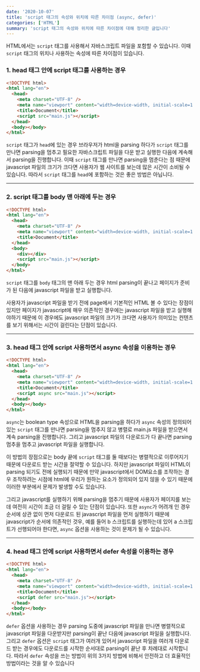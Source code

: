 ```yaml
---
date: '2020-10-07'
title: 'script 태그의 속성와 위치에 따른 차이점 (async, defer)'
categories: ['HTML']
summary: 'script 태그의 속성와 위치에 따른 차이점에 대해 정리한 글입니다'
---
```


HTML에서는 `script` 태그를 사용해서 자바스크립트 파일을 포함할 수 있습니다. 이때 `script` 태그의 위치나 사용하는 속성에 따른 차이점이 있습니다.

### 1. head 태그 안에 script 태그를 사용하는 경우

```html
<!DOCTYPE html>
<html lang="en">
  <head>
    <meta charset="UTF-8" />
    <meta name="viewport" content="width=device-width, initial-scale=1.0" />
    <title>Document</title>
    <script src="main.js"></script>
  </head>
  <body></body>
</html>
```

`script` 태그가 `head`에 있는 경우 브라우저가 html을 parsing 하다가 `script` 태그를 만나면 parsing을 멈추고 필요한 자바스크립트 파일을 다운 받고 실행한 다음에 계속해서 parsing을 진행합니다.
이때 `script` 태그를 만나면 parsing을 멈춘다는 점 때문에 javascript 파일의 크기가 크다면 사용자가 웹 사이트를 보는데 많은 시간이 소비될 수 있습니다. 따라서 `script` 태그를 `head`에 포함하는 것은 좋은 방법은 아닙니다.

---

### 2. script 태그를 body 맨 아래에 두는 경우

```html
<!DOCTYPE html>
<html lang="en">
  <head>
    <meta charset="UTF-8" />
    <meta name="viewport" content="width=device-width, initial-scale=1.0" />
    <title>Document</title>
  </head>
  <body>
    <div></div>
    <script src="main.js"></script>
  </body>
</html>
```

`script` 태그를 `body` 태그의 맨 아래 두는 경우 html parsing이 끝나고 페이지가 준비가 된 다음에 javascript 파일을 받고 실행합니다.

사용자가 javascript 파일을 받기 전에 page에서 기본적인 HTML 볼 수 있다는 장점이 있지만 페이지가 javascript에 매우 의존적인 경우에는 javascript 파일을 받고 실행해야하기 때문에 이 경우에도 javascript 파일의 크기가 크다면 사용자가 의미있는 컨텐츠를 보기 위해서는 시간이 걸린다는 단점이 있습니다.

---

### 3. head 태그 안에 script 사용하면서 async 속성을 이용하는 경우

```html
<!DOCTYPE html>
<html lang="en">
  <head>
    <meta charset="UTF-8" />
    <meta name="viewport" content="width=device-width, initial-scale=1.0" />
    <title>Document</title>
    <script async src="main.js"></script>
  </head>
  <body></body>
</html>
```

`async`는 boolean type 속성으로 HTML을 parsing을 하다가 `async` 속성의 정의되어 있는 `script` 태그를 만나면 parsing을 멈추지 않고 병렬로 main.js 파일을 받으면서 계속 parsing을 진행합니다. 그리고 javascript 파일의 다운로드가 다 끝나면 parsing 멈추을 멈추고 javascript 파일을 실행합니다.

이 방법의 장점으로는 body 끝에 `script` 태그를 둘 때보다는 병렬적으로 이루어지기 때문에 다운로드 받는 시간을 절약할 수 있습니다. 하지만 javascript 파일이 HTML이 parsing 되기도 전에 실행되기 때문에 만약 javascript에서 DOM요소를 조작하는 경우 조작하려는 시점에 html에 우리가 원하는 요소가 정의되어 있지 않을 수 있기 때문에 이러한 부분에서 문제가 발생할 수도 있습니다.

그리고 javascript를 실행하기 위해 parsing을 멈추기 때문에 사용자가 페이지를 보는데 여전히 시간이 조금 더 걸릴 수 있는 단점이 있습니다. 또한 `async`가 어려개 인 경우 순서에 상관 없이 먼저 다운로드 된 javascript 파일을 먼저 실행하기 때문에 javascript가 순서에 의존적인 것우, 예를 들어 b 스크립트를 실행하는데 있어 a 스크립트가 선행되어야 한다면, `async` 옵션을 사용하는 것이 문제가 될 수 있습니다.

---

### 4. head 태그 안에 script 사용하면서 defer 속성을 이용하는 경우

```html
<!DOCTYPE html>
<html lang="en">
  <head>
    <meta charset="UTF-8" />
    <meta name="viewport" content="width=device-width, initial-scale=1.0" />
    <title>Document</title>
    <script defer src="main.js"></script>
  </head>
  <body></body>
</html>
```

`defer` 옵션을 사용하는 경우 parsing 도중에 javascript 파일을 만나면 병렬적으로 javascript 파일을 다운받지만 parsing이 끝난 다음에 javascript 파일을 실행합니다. 그리고 `defer` 옵션은 `script` 태그가 여러개 있어서 javascript 파일을 여러개 다운로드 받는 경우에도 다운로드를 시작한 순서대로 parsing이 끝난 후 차례대로 시작합니다. 따라서 `defer` 속성을 쓰는 방법이 위의 3가지 방법에 비해서 안전하고 더 효율적인 방법이라는 것을 알 수 있습니다
